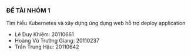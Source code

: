### ĐỀ TÀI NHÓM 1
Tìm hiểu Kubernetes và xây dựng ứng dụng web hỗ trợ deploy application

- Lê Duy Khiêm: 20110661
- Hoàng Vũ Trường Giang: 20110237
- Trần Trung Hậu: 20110642
